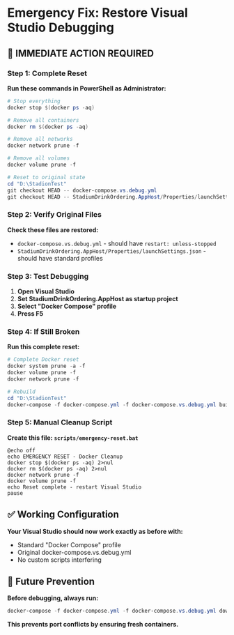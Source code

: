 # Emergency Fix: Restore Visual Studio Debugging

## 🚨 **IMMEDIATE ACTION REQUIRED**

### **Step 1: Complete Reset**
**Run these commands in PowerShell as Administrator:**

```powershell
# Stop everything
docker stop $(docker ps -aq)

# Remove all containers
docker rm $(docker ps -aq)

# Remove all networks
docker network prune -f

# Remove all volumes
docker volume prune -f

# Reset to original state
cd "D:\StadionTest"
git checkout HEAD -- docker-compose.vs.debug.yml
git checkout HEAD -- StadiumDrinkOrdering.AppHost/Properties/launchSettings.json
```

### **Step 2: Verify Original Files**
**Check these files are restored:**
- `docker-compose.vs.debug.yml` - should have `restart: unless-stopped`
- `StadiumDrinkOrdering.AppHost/Properties/launchSettings.json` - should have standard profiles

### **Step 3: Test Debugging**
1. **Open Visual Studio**
2. **Set StadiumDrinkOrdering.AppHost as startup project**
3. **Select "Docker Compose" profile**
4. **Press F5**

### **Step 4: If Still Broken**
**Run this complete reset:**
```powershell
# Complete Docker reset
docker system prune -a -f
docker volume prune -f
docker network prune -f

# Rebuild
cd "D:\StadionTest"
docker-compose -f docker-compose.yml -f docker-compose.vs.debug.yml build --no-cache
```

### **Step 5: Manual Cleanup Script**
**Create this file: `scripts/emergency-reset.bat`**
```batch
@echo off
echo EMERGENCY RESET - Docker Cleanup
docker stop $(docker ps -aq) 2>nul
docker rm $(docker ps -aq) 2>nul
docker network prune -f
docker volume prune -f
echo Reset complete - restart Visual Studio
pause
```

## ✅ **Working Configuration**
**Your Visual Studio should now work exactly as before with:**
- Standard "Docker Compose" profile
- Original docker-compose.vs.debug.yml
- No custom scripts interfering

## 🔄 **Future Prevention**
**Before debugging, always run:**
```powershell
docker-compose -f docker-compose.yml -f docker-compose.vs.debug.yml down
```

**This prevents port conflicts by ensuring fresh containers.**
